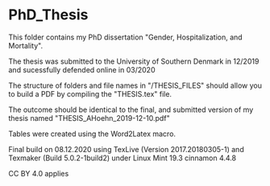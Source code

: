 # PhD_Thesis

This folder contains my PhD dissertation "Gender, Hospitalization, and Mortality". 

The thesis was submitted to the University of Southern Denmark in 12/2019 and sucessfully defended online in 03/2020

The structure of folders and file names in "/THESIS_FILES" should allow you to build a PDF by compiling the "THESIS.tex" file.

The outcome should be identical to the final, and submitted version of my thesis named "THESIS_AHoehn_2019-12-10.pdf"

Tables were created using the Word2Latex macro.

Final build on 08.12.2020 using TexLive (Version 2017.20180305-1) and Texmaker (Build 5.0.2-1build2) under Linux Mint 19.3 cinnamon 4.4.8


CC BY 4.0 applies
